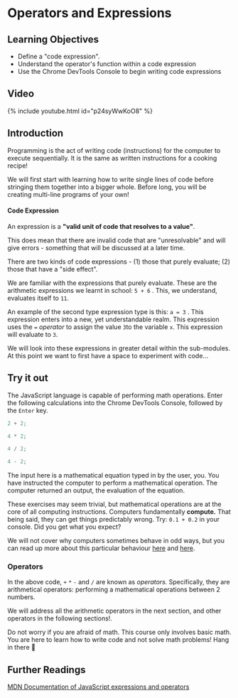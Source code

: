 # Operators and Expressions

## Learning Objectives

- Define a "code expression".
- Understand the operator's function within a code expression
- Use the Chrome DevTools Console to begin writing code expressions

## Video

{% include youtube.html id="p24syWwKoO8" %}

## Introduction

Programming is the act of writing code (instructions) for the computer to execute sequentially. It is the same as written instructions for a cooking recipe!

We will first start with learning how to write single lines of code before stringing them together into a bigger whole. Before long, you will be creating multi-line programs of your own!

#### **Code Expression**

An expression is a **"valid unit of code that resolves to a value"**.

This does mean that there are invalid code that are "unresolvable" and will give errors - something that will be discussed at a later time.

There are two kinds of code expressions - (1) those that purely evaluate; (2) those that have a "side effect".

We are familiar with the expressions that purely evaluate. These are the arithmetic expressions we learnt in school: `5 + 6` . This, we understand, evaluates itself to `11`.

An example of the second type expression type is this: `a = 3` . This expression enters into a new, yet understandable realm. This expression uses the `=` _operator_ to assign the value `3`to the variable `x`. This expression will evaluate to `3`.

We will look into these expressions in greater detail within the sub-modules. At this point we want to first have a space to experiment with code...

## Try it out

The JavaScript language is capable of performing math operations. Enter the following calculations into the Chrome DevTools Console, followed by the `Enter` key.

```javascript
2 + 2;
```

```javascript
4 * 2;
```

```javascript
4 / 2;
```

```javascript
4 - 2;
```

The input here is a mathematical equation typed in by the user, you. You have instructed the computer to perform a mathematical operation. The computer returned an output, the evaluation of the equation.


These exercises may seem trivial, but mathematical operations are at the core of all computing instructions. Computers fundamentally **compute.** That being said, they can get things predictably wrong. Try: `0.1 + 0.2` in your console. Did you get what you expect?

We will not cover why computers sometimes behave in odd ways, but you can read up more about this particular behaviour [here](https://0.30000000000000004.com) and [here](https://betterprogramming.pub/why-is-0-1-0-2-not-equal-to-0-3-in-most-programming-languages-99432310d476).


### Operators

In the above code, `+` `*` `-` and `/` are known as _operators._ Specifically, they are arithmetical operators: performing a mathematical operations between 2 numbers.

We will address all the arithmetic operators in the next section, and other operators in the following sections!.


Do not worry if you are afraid of math. This course only involves basic math. You are here to learn how to write code and not solve math problems! Hang in there 💪


## Further Readings

[MDN Documentation of JavaScript expressions and operators]("https://developer.mozilla.org/en-US/docs/Web/JavaScript/Guide/Expressions_and_Operators")


